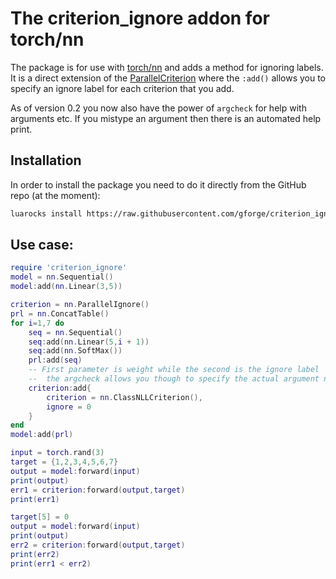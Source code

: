 # The criterion_ignore addon for torch/nn

The package is for use with [torch/nn](https://github.com/torch/nn) and adds a
method for ignoring labels. It is a direct extension of the [ParallelCriterion][1]
where the `:add()` allows you to  specify an ignore label for each criterion that you add.

As of version 0.2 you now also have the power of `argcheck` for help with arguments
etc. If you mistype an argument then there is an automated help print.

[1]: https://github.com/torch/nn/blob/master/doc/criterion.md#nn.ParallelCriterion

## Installation

In order to install the package you need to do it directly from the GitHub repo (at the moment):

```bash
luarocks install https://raw.githubusercontent.com/gforge/criterion_ignore/master/criterion_ignore-0.2-1.rockspec
```

## Use case:

```lua
require 'criterion_ignore'
model = nn.Sequential()
model:add(nn.Linear(3,5))

criterion = nn.ParallelIgnore()
prl = nn.ConcatTable()
for i=1,7 do
    seq = nn.Sequential()
    seq:add(nn.Linear(5,i + 1))
    seq:add(nn.SoftMax())
    prl:add(seq)
    -- First parameter is weight while the second is the ignore label
    --  the argcheck allows you though to specify the actual argument names
    criterion:add{
        criterion = nn.ClassNLLCriterion(),
        ignore = 0
    }
end
model:add(prl)

input = torch.rand(3)
target = {1,2,3,4,5,6,7}
output = model:forward(input)
print(output)
err1 = criterion:forward(output,target)
print(err1)

target[5] = 0
output = model:forward(input)
print(output)
err2 = criterion:forward(output,target)
print(err2)
print(err1 < err2)
```
